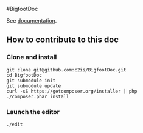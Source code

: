 #BigfootDoc

See [documentation](http://c2is.github.io/BigfootDoc/html/en/).

## How to contribute to this doc
### Clone and install

``` shell
git clone git@github.com:c2is/BigfootDoc.git
cd BigfootDoc
git submodule init
git submodule update
curl -sS https://getcomposer.org/installer | php
./composer.phar install
```

### Launch the editor
``` shell
./edit
```